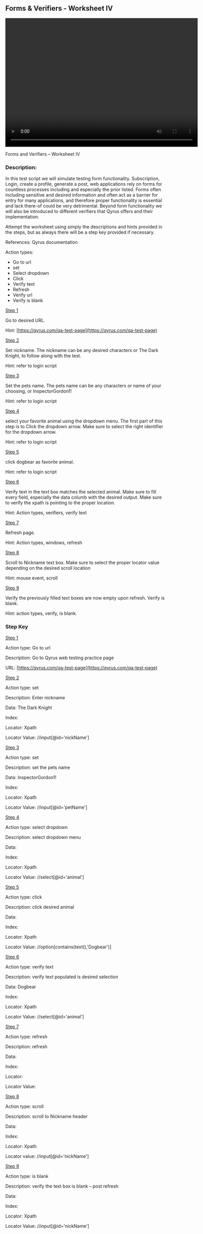 ## Forms & Verifiers - Worksheet IV

<video width="600px" height="400px" controls>
  <source src="/_webrepo/_projectcreation/../../_media/_videos/_webVideos/Clip11-worksheet4.mp4" type="video/mp4">
</video>

Forms and Verifiers – Worksheet IV

### Description:

In this test script we will simulate testing form functionality. Subscription, Login, create a profile, generate a post, web applications rely on forms for countless processes including and especially the prior listed. Forms often including sensitive and desired information and often act as a barrier for entry for many applications, and therefore proper functionality is essential and lack there-of could be very detrimental. Beyond form functionality we will also be introduced to different verifiers that Qyrus offers and their implementation.

Attempt the worksheet using simply the descriptions and hints provided in the steps, but as always there will be a step key provided if necessary.

References: Qyrus documentation

Action types:

- Go to url
- set
- Select dropdown
- Click
- Verify text
- Refresh
- Verify url
- Verify is blank

<u> Step 1 </u>

Go to desired URL.

Hint: [https://qyrus.com/qa-test-page](https://qyrus.com/qa-test-page)

<u> Step 2 </u>

Set nickname. The nickname can be any desired characters or The Dark Knight, to follow along with the test.

Hint: refer to login script

<u> Step 3 </u>

Set the pets name. The pets name can be any characters or name of your choosing, or InspectorGordon1!

Hint: refer to login script

<u> Step 4 </u>

select your favorite animal using the dropdown menu. The first part of this step is to Click the dropdown arrow. Make sure to select the right identifier for the dropdown arrow.

Hint: refer to login script

<u> Step 5 </u>

click dogbear as favorite animal.

Hint: refer to login script

<u> Step 6 </u>

Verify text in the text box matches the selected animal. Make sure to fill every field, especially the data columb with the desired output. Make sure to verify the xpath is pointing to the proper location.

Hint: Action types, verifiers, verify text

<u> Step 7 </u>

Refresh page.

Hint: Action types, windows, refresh

<u> Step 8 </u>

Scroll to Nickname text box. Make sure to select the proper locator value depending on the desired scroll location

Hint: mouse event, scroll

<u> Step 9 </u>

Verify the previously filled text boxes are now empty upon refresh. Verify is blank.

Hint: action types, verify, is blank.

### Step Key

<u> Step 1 </u>

Action type: Go to url

Description: Go to Qyrus web testing practice page

URL: [https://qyrus.com/qa-test-page](https://qyrus.com/qa-test-page)

<u> Step 2 </u>

Action type: set

Description: Enter nickname

Data: The Dark Knight

Index:

Locator: Xpath

Locator Value: //input[@id=&#39;nickName&#39;]

<u> Step 3 </u>

Action type: set

Description: set the pets name

Data: InspectorGordon1!

Index:

Locator: Xpath

Locator Value: //input[@id=&#39;petName&#39;]

<u> Step 4 </u>

Action type: select dropdown

Description: select dropdown menu

Data:

Index:

Locator: Xpath

Locator Value: //select[@id=&#39;animal&#39;]

<u> Step 5 </u>

Action type: click

Description: click desired animal

Data:

Index:

Locator: Xpath

Locator Value: //option[contains(text(),&#39;Dogbear&#39;)]

<u> Step 6 </u>

Action type: verify text

Description: verify text populated is desired selection

Data: Dogbear

Index:

Locator: Xpath

Locator Value: //select[@id=&#39;animal&#39;]

<u> Step 7 </u>

Action type: refresh

Description: refresh

Data:

Index:

Locator:

Locator Value:

<u> Step 8 </u>

Action type: scroll

Description: scroll to Nickname header

Data:

Index:

Locator: Xpath

Locator value: //input[@id=&#39;nickName&#39;]

<u> Step 9 </u>

Action type: is blank

Description: verify the text box is blank – post refresh

Data:

Index:

Locator: Xpath

Locator Value: //input[@id=&#39;nickName&#39;]